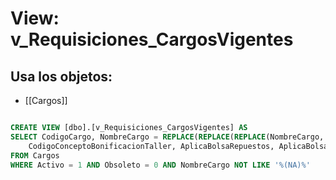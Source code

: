 # View: v_Requisiciones_CargosVigentes

## Usa los objetos:
- [[Cargos]]

```sql

CREATE VIEW [dbo].[v_Requisiciones_CargosVigentes] AS
SELECT CodigoCargo, NombreCargo = REPLACE(REPLACE(REPLACE(NombreCargo,' ','<>'),'><',''),'<>',' '), Activo, Obsoleto, AplicaBonificacionTaller,
	CodigoConceptoBonificacionTaller, AplicaBolsaRepuestos, AplicaBolsaEspecialistas, AplicaBolsaEspecialistasColision, sal_bas, niv_car, ValorMaximoBonificacion
FROM Cargos
WHERE Activo = 1 AND Obsoleto = 0 AND NombreCargo NOT LIKE '%(NA)%'

```
